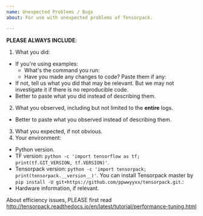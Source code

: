 ```yaml
---
name: Unexpected Problems / Bugs
about: For use with unexpected problems of Tensorpack.

---
```


__PLEASE ALWAYS INCLUDE__:
1. What you did:
  + If you're using examples:
    + What's the command you run:
    + Have you made any changes to code? Paste them if any:
  + If not, tell us what you did that may be relevant.
    But we may not investigate it if there is no reproducible code.
  + Better to paste what you did instead of describing them.
2. What you observed, including but not limited to the __entire__ logs.
  + Better to paste what you observed instead of describing them.
3. What you expected, if not obvious.
4. Your environment:
  + Python version.
  + TF version: `python -c 'import tensorflow as tf; print(tf.GIT_VERSION, tf.VERSION)'`.
  + Tensorpack version: `python -c 'import tensorpack; print(tensorpack.__version__)'`.
      You can install Tensorpack master by `pip install -U git+https://github.com/ppwwyyxx/tensorpack.git`.:
  + Hardware information, if relevant.

About efficiency issues, PLEASE first read http://tensorpack.readthedocs.io/en/latest/tutorial/performance-tuning.html
